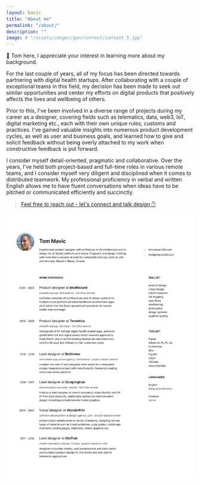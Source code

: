 ```yaml
---
layout: basic
title: "About me"
permalink: "/about/"
description: ""
image: # "/assets/images/gen/content/content_5.jpg"
---
```


👋 Tom here, I appreciate your interest in learning more about my background. 

For the last couple of years, all of my focus has been directed towards partnering with digital health startups. After collaborating with a couple of exceptional teams in this field, my decision has been made to seek out similar opportunities and center my efforts on digital products that positively affects the lives and wellbeing of others.

Prior to this, I've been involved in a diverse range of projects during my career as a designer, covering fields such as telematics, data, web3, IoT, digital marketing etc., each with their own unique rules, customs and practices. I've gained valuable insights into numerous product development cycles, as well as user and business goals, and learned how to give and solicit feedback without being overly attached to my work when constructive feedback is put forward.

I consider myself detail-oriented, pragmatic and collaborative. Over the years, I've held both project-based and full-time roles in various remote teams, and I consider myself very diligent and disciplined when it comes to distributed teamwork. My professional proficiency in verbal and written English allows me to have fluent conversations when ideas have to be pitched or communicated efficiently and succinctly.

> [Feel free to reach out - let's connect and talk design ✋](/contact)

![Tom Mavic CV](/assets/images/gen/projects/mavicCV.png)